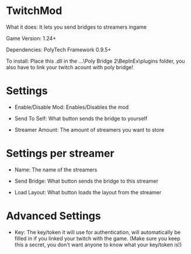 # TwitchMod
What it does: It lets you send bridges to streamers ingame

Game Version: 1.24+

Dependencies: PolyTech Framework 0.9.5+

To install: Place this .dll in the ...\Poly Bridge 2\BepInEx\plugins folder, you also have to link your twitch acount with poly bridge!


# Settings
- Enable/Disable Mod: Enables/Disables the mod

- Send To Self: What button sends the bridge to yourself

- Streamer Amount: The amount of streamers you want to store

# Settings per streamer
- Name: The name of the streamers

- Send Bridge: What button sends the bridge to this streamer

- Load Layout: What button loads the layout from the streamer


# Advanced Settings
- Key: The key/token it will use for authentication, will automatically be filled in if you linked your twitch with the game. (Make sure you keep this a secret, you don't want anyone to know what your key/token is!)
